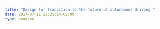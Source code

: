 ```yaml
---
title: "Design for transition to the future of autonomous driving "
date: 2017-07-11T22:31:14+02:00
type: program
---
```


